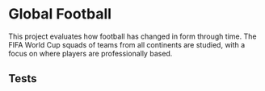 Global Football
===============

This project evaluates how football has changed in form through time. The FIFA World Cup squads of
 teams from all continents are studied, with a focus on where players are professionally based.

Tests
-----

